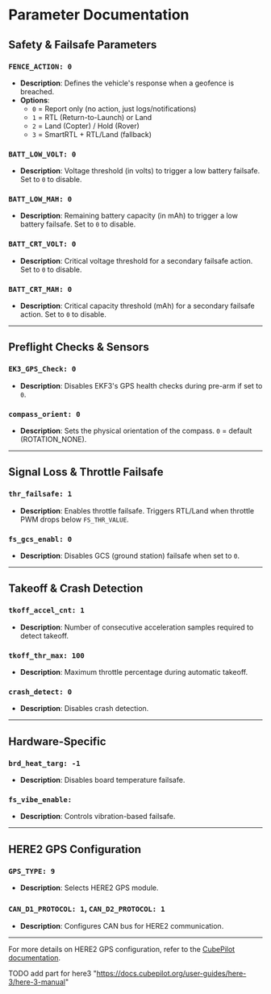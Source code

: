 # Parameter Documentation

## Safety & Failsafe Parameters

### `FENCE_ACTION: 0`
- **Description**: Defines the vehicle's response when a geofence is breached.
- **Options**:
  - `0` = Report only (no action, just logs/notifications)
  - `1` = RTL (Return-to-Launch) or Land
  - `2` = Land (Copter) / Hold (Rover)
  - `3` = SmartRTL + RTL/Land (fallback)

### `BATT_LOW_VOLT: 0`
- **Description**: Voltage threshold (in volts) to trigger a low battery failsafe. Set to `0` to disable.

### `BATT_LOW_MAH: 0`
- **Description**: Remaining battery capacity (in mAh) to trigger a low battery failsafe. Set to `0` to disable.

### `BATT_CRT_VOLT: 0`
- **Description**: Critical voltage threshold for a secondary failsafe action. Set to `0` to disable.

### `BATT_CRT_MAH: 0`
- **Description**: Critical capacity threshold (mAh) for a secondary failsafe action. Set to `0` to disable.

---

## Preflight Checks & Sensors

### `EK3_GPS_Check: 0`
- **Description**: Disables EKF3's GPS health checks during pre-arm if set to `0`.

### `compass_orient: 0`
- **Description**: Sets the physical orientation of the compass. `0` = default (ROTATION_NONE).

---

## Signal Loss & Throttle Failsafe

### `thr_failsafe: 1`
- **Description**: Enables throttle failsafe. Triggers RTL/Land when throttle PWM drops below `FS_THR_VALUE`.

### `fs_gcs_enabl: 0`
- **Description**: Disables GCS (ground station) failsafe when set to `0`.

---

## Takeoff & Crash Detection

### `tkoff_accel_cnt: 1`
- **Description**: Number of consecutive acceleration samples required to detect takeoff.

### `tkoff_thr_max: 100`
- **Description**: Maximum throttle percentage during automatic takeoff.

### `crash_detect: 0`
- **Description**: Disables crash detection.

---

## Hardware-Specific

### `brd_heat_targ: -1`
- **Description**: Disables board temperature failsafe.

### `fs_vibe_enable: `
- **Description**: Controls vibration-based failsafe.

---

## HERE2 GPS Configuration

### `GPS_TYPE: 9`
- **Description**: Selects HERE2 GPS module.

### `CAN_D1_PROTOCOL: 1`, `CAN_D2_PROTOCOL: 1`
- **Description**: Configures CAN bus for HERE2 communication.

---

For more details on HERE2 GPS configuration, refer to the [CubePilot documentation](https://docs.cubepilot.org/user-guides/here-2/here-2-can-mode-instruction).

TODO add part for here3 "https://docs.cubepilot.org/user-guides/here-3/here-3-manual"